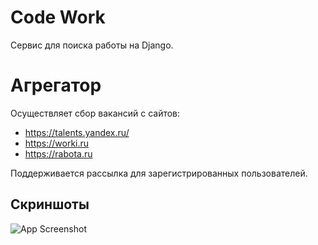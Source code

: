 # Code Work

Сервис для поиска работы на Django.

# Агрегатор
Осуществляет сбор вакансий с сайтов:
- https://talents.yandex.ru/
- https://worki.ru
- https://rabota.ru

Поддерживается рассылка для зарегистрированных пользователей.
## Скриншоты

![App Screenshot](https://raw.githubusercontent.com/wokise4540/job-picker/master/docs/home.png)
